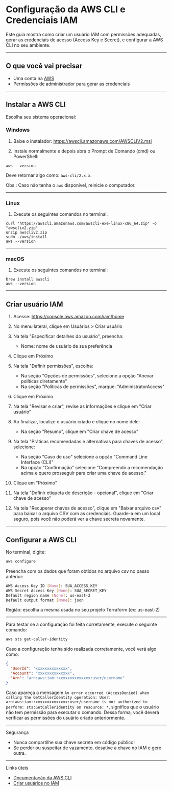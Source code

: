 # Configuração da AWS CLI e Credenciais IAM

Este guia mostra como criar um usuário IAM com permissões adequadas, gerar as credenciais de acesso (Access Key e Secret), e configurar a AWS CLI no seu ambiente.

---

## O que você vai precisar

- Uma conta na [AWS](https://aws.amazon.com/)
- Permissões de administrador para gerar as credenciais

---

## Instalar a AWS CLI

Escolha seu sistema operacional:

### Windows

1. Baixe o instalador:
   https://awscli.amazonaws.com/AWSCLIV2.msi

2. Instale normalmente e depois abra o Prompt de Comando (cmd) ou PowerShell:

```
aws --version
```

Deve retornar algo como: `aws-cli/2.x.x`.

Obs.: Caso não tenha o `aws` disponível, reinicie o computador.

---

### Linux

1. Execute os seguintes comandos no terminal:

```
curl "https://awscli.amazonaws.com/awscli-exe-linux-x86_64.zip" -o "awscliv2.zip"
unzip awscliv2.zip
sudo ./aws/install
aws --version
```

---

### macOS

1. Execute os seguintes comandos no terminal:

```
brew install awscli
aws --version
```

---

## Criar usuário IAM

1. Acesse: https://console.aws.amazon.com/iam/home

2. No menu lateral, clique em Usuários > Criar usuário

3. Na tela "Especificar detalhes do usuário", preencha:

   - Nome: nome de usuário de sua preferência

4. Clique em Próximo

5. Na tela "Definir permissões", escolha:

   - Na seção "Opções de permissões", selecione a opção "Anexar políticas diretamente"
   - Na seção "Políticas de permissões", marque: "AdministratorAccess"

6. Clique em Próximo

7. Na tela "Revisar e criar", revise as informações e clique em "Criar usuário"

8. Ao finalizar, localize o usuário criado e clique no nome dele:

   - Na seção "Resumo", clique em "Criar chave de acesso"

9. Na tela "Práticas recomendadas e alternativas para chaves de acesso", selecione:

   - Na seção "Caso de uso" selecione a opção "Command Line Interface (CLI)"
   - Na opção "Confirmação" selecione "Compreendo a recomendação acima e quero prosseguir para criar uma chave de acesso."

10. Clique em "Próximo"

11. Na tela "Definir etiqueta de descrição - opcional", clique em "Criar chave de acesso"

12. Na tela "Recuperar chaves de acesso", clique em "Baixar arquivo csv" para baixar o arquivo CSV com as credenciais. Guarde-a em um local seguro, pois você não poderá ver a chave secreta novamente.

---

## Configurar a AWS CLI

No terminal, digite:

```bash
aws configure
```

Preencha com os dados que foram obtidos no arquivo _csv_ no passo anterior:

```bash
AWS Access Key ID [None]: SUA_ACCESS_KEY
AWS Secret Access Key [None]: SUA_SECRET_KEY
Default region name [None]: us-east-2
Default output format [None]: json
```

Região: escolha a mesma usada no seu projeto Terraform (ex: us-east-2)

---

Para testar se a configuração foi feita corretamente, execute o seguinte comando:

```bash
aws sts get-caller-identity
```

Caso a configuração tenha sido realizada corretamente, você verá algo como:

```json
{
  "UserId": "xxxxxxxxxxxxxx",
  "Account": "xxxxxxxxxxxxxx",
  "Arn": "arn:aws:iam::xxxxxxxxxxxxxx:user/username"
}
```

Caso apareça a mensagem `An error occurred (AccessDenied) when calling the GetCallerIdentity operation: User: arn:aws:iam::xxxxxxxxxxxxxx:user/username is not authorized to perform: sts:GetCallerIdentity on resource: *`, significa que o usuário não tem permissão para executar o comando. Dessa forma, você deverá verificar as permissões do usuário criado anteriormente.

---

Segurança

- Nunca compartilhe sua chave secreta em código público!
- Se perder ou suspeitar de vazamento, desative a chave no IAM e gere outra.

---

Links úteis

- [Documentação da AWS CLI](https://docs.aws.amazon.com/cli/latest/userguide/)
- [Criar usuários no IAM](https://docs.aws.amazon.com/IAM/latest/UserGuide/id_users_create.html)
